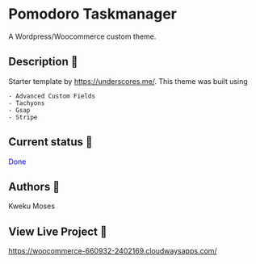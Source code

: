 # Pomodoro Taskmanager

A Wordpress/Woocommerce custom theme.

## Description 📝

Starter template by https://underscores.me/.
This theme was built using

    - Advanced Custom Fields
    - Tachyons
    - Gsap
    - Stripe

## Current status 💭

<span style="color:blue">Done</span>

## Authors 👤

Kweku Moses

## View Live Project 💫

https://woocommerce-660932-2402169.cloudwaysapps.com/
